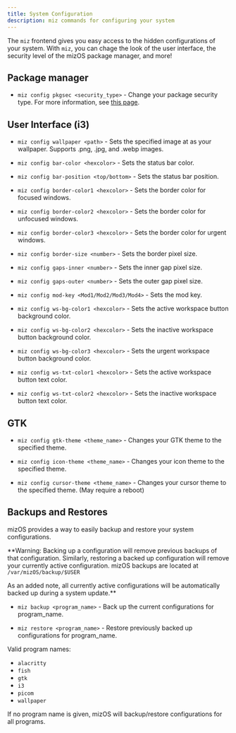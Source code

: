 ```yaml
---
title: System Configuration
description: miz commands for configuring your system
---
```


The `miz` frontend gives you easy access to the hidden configurations of your system. With `miz`, you can chage the look of the user interface, the security level of the mizOS package manager, and more!


## Package manager

- `miz config pkgsec <security_type>` - Change your package security type. For more information, see [this page](https://the-duat.github.io/overview/package-manager/).


## User Interface (i3)


- `miz config wallpaper <path>` - Sets the specified image at <path> as your wallpaper. Supports .png, .jpg, and .webp images.


- `miz config bar-color <hexcolor>` - Sets the status bar color.

- `miz config bar-position <top/bottom>` - Sets the status bar position.


- `miz config border-color1 <hexcolor>` - Sets the border color for focused windows.

- `miz config border-color2 <hexcolor>` - Sets the border color for unfocused windows.

- `miz config border-color3 <hexcolor>` - Sets the border color for urgent windows.

- `miz config border-size <number>` - Sets the border pixel size.


- `miz config gaps-inner <number>` - Sets the inner gap pixel size.

- `miz config gaps-outer <number>` - Sets the outer gap pixel size.


- `miz config mod-key <Mod1/Mod2/Mod3/Mod4>` - Sets the mod key.


- `miz config ws-bg-color1 <hexcolor>` - Sets the active workspace button background color.

- `miz config ws-bg-color2 <hexcolor>` - Sets the inactive workspace button background color.

- `miz config ws-bg-color3 <hexcolor>` - Sets the urgent workspace button background color.

- `miz config ws-txt-color1 <hexcolor>` - Sets the active workspace button text color.

- `miz config ws-txt-color2 <hexcolor>` - Sets the inactive workspace button text color.


## GTK

- `miz config gtk-theme <theme_name>` - Changes your GTK theme to the specified theme.

- `miz config icon-theme <theme_name>` - Changes your icon theme to the specified theme.

- `miz config cursor-theme <theme_name>` - Changes your cursor theme to the specified theme. (May require a reboot)


## Backups and Restores

mizOS provides a way to easily backup and restore your system configurations.

**Warning: Backing up a configuration will remove previous backups of that configuration. Similarly, restoring a backed up configuration will remove your currently active configuration. mizOS backups are located at `/var/mizOS/backup/$USER`

As an added note, all currently active configurations will be automatically backed up during a system update.**

- `miz backup <program_name>` - Back up the current configurations for program\_name.

- `miz restore <program_name>` - Restore previously backed up configurations for program\_name.

Valid program names:
- `alacritty`
- `fish`
- `gtk`
- `i3`
- `picom`
- `wallpaper`

If no program name is given, mizOS will backup/restore configurations for all programs.
